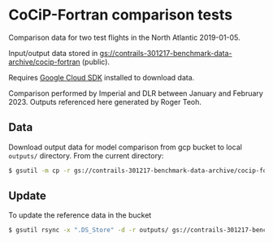 # CoCiP-Fortran comparison tests

Comparison data for two test flights in the North Atlantic 2019-01-05.

Input/output data stored in [gs://contrails-301217-benchmark-data-archive/cocip-fortran](https://console.cloud.google.com/storage/browser/contrails-301217-benchmark-data/cocip-fortran?) (public).

Requires [Google Cloud SDK](https://cloud.google.com/sdk/docs/install) installed to download data.

Comparison performed by Imperial and DLR between January and February 2023.
Outputs referenced here generated by Roger Teoh.

## Data


Download output data for model comparison from gcp bucket to local `outputs/` directory. 
From the current directory:

```bash
$ gsutil -m cp -r gs://contrails-301217-benchmark-data-archive/cocip-fortran/outputs .
```


## Update

To update the reference data in the bucket

```bash
$ gsutil rsync -x ".DS_Store" -d -r outputs/ gs://contrails-301217-benchmark-data-archive/cocip-fortran/outputs
```
